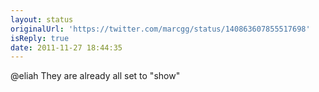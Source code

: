 ```yaml
---
layout: status
originalUrl: 'https://twitter.com/marcgg/status/140863607855517698'
isReply: true
date: 2011-11-27 18:44:35
---
```


@eliah They are already all set to "show"
